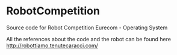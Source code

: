 # RobotCompetition
Source code for Robot Competition Eurecom - Operating System

All the references about the code and the robot can be found here http://robottiamo.tenutecaracci.com/
